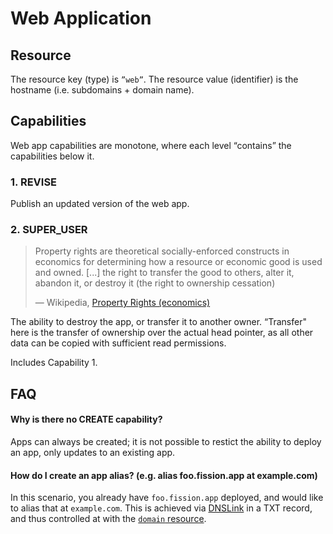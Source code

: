 # Web Application

## Resource

The resource key \(type\) is `”web”`. The resource value \(identifier\) is the hostname \(i.e. subdomains + domain name\).

## Capabilities

Web app capabilities are monotone, where each level “contains” the capabilities below it.

### 1. REVISE

Publish an updated version of the web app.

### 2. SUPER\_USER

> Property rights are theoretical socially-enforced constructs in economics for determining how a resource or economic good is used and owned. \[...\] the right to transfer the good to others, alter it, abandon it, or destroy it \(the right to ownership cessation\)  
>   
> — Wikipedia, [Property Rights \(economics\)](https://en.wikipedia.org/wiki/Property_rights_%28economics%29)

The ability to destroy the app, or transfer it to another owner. “Transfer" here is the transfer of ownership over the actual head pointer, as all other data can be copied with sufficient read permissions.

Includes Capability 1.

## FAQ

#### Why is there no CREATE capability?

Apps can always be created; it is not possible to restict the ability to deploy an app, only updates to an existing app.

#### How do I create an app alias? \(e.g. alias foo.fission.app at example.com\)

In this scenario, you already have `foo.fission.app` deployed, and would like to alias that at `example.com`. This is achieved via [DNSLink](https://dnslink.io/) in a TXT record, and thus controlled at with the [`domain` resource](https://app.gitbook.com/@runfission/s/whitepaper/access-control/ucan/webnative-attenuation/domain-name).


